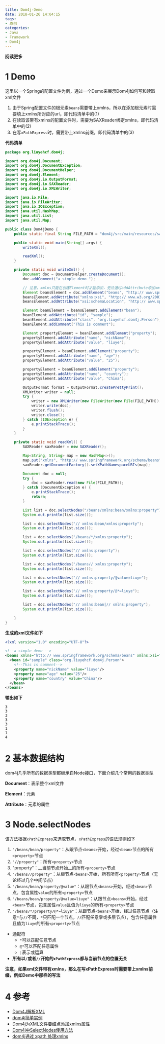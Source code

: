 ```yaml
---
title: Dom4j-Demo
date: 2018-01-26 14:04:15
tags: 
- 原创
categories: 
- Java
- Framework
- Dom4j
---
```


__阅读更多__

<!--more-->

# 1 Demo

这里以一个Spring的配置文件为例，通过一个Demo来展示Dom4j如何写和读取xml文件

1. 由于Spring配置文件的根元素`beans`需要带上xmlns，所以在添加根元素时需要填上xmlns所对应的url，即代码清单中的(1)
1. 在读取该带有xmlns的配置文件时，需要为SAXReader绑定xmlns，即代码清单中的(2)
1. 在写`xPathExpress`时，需要带上xmlns前缀，即代码清单中的(3)

__代码清单__

```Java
package org.liuyehcf.dom4j;

import org.dom4j.Document;
import org.dom4j.DocumentException;
import org.dom4j.DocumentHelper;
import org.dom4j.Element;
import org.dom4j.io.OutputFormat;
import org.dom4j.io.SAXReader;
import org.dom4j.io.XMLWriter;

import java.io.File;
import java.io.FileWriter;
import java.io.IOException;
import java.util.HashMap;
import java.util.List;
import java.util.Map;

public class Dom4jDemo {
    public static final String FILE_PATH = "dom4j/src/main/resources/sample.xml";

    public static void main(String[] args) {
        writeXml();

        readXml();
    }

    private static void writeXml() {
        Document doc = DocumentHelper.createDocument();
        doc.addComment("a simple demo ");

        // 注意，xmlns只能在创建Element时才能添加，无法通过addAttribute添加xmlns属性
        Element beansElement = doc.addElement("beans", "http:// www.springframework.org/schema/beans");
        beansElement.addAttribute("xmlns:xsi", "http:// www.w3.org/2001/XMLSchema-instance");
        beansElement.addAttribute("xsi:schemaLocation", "http:// www.springframework.org/schema/beans http:// www.springframework.org/schema/beans/spring-beans.xsd");

        Element beanElement = beansElement.addElement("bean");
        beanElement.addAttribute("id", "sample");
        beanElement.addAttribute("class", "org.liuyehcf.dom4j.Person");
        beanElement.addComment("This is comment");

        Element propertyElement = beanElement.addElement("property");
        propertyElement.addAttribute("name", "nickName");
        propertyElement.addAttribute("value", "liuye");

        propertyElement = beanElement.addElement("property");
        propertyElement.addAttribute("name", "age");
        propertyElement.addAttribute("value", "25");

        propertyElement = beanElement.addElement("property");
        propertyElement.addAttribute("name", "country");
        propertyElement.addAttribute("value", "China");

        OutputFormat format = OutputFormat.createPrettyPrint();
        XMLWriter writer = null;
        try {
            writer = new XMLWriter(new FileWriter(new File(FILE_PATH)), format);
            writer.write(doc);
            writer.flush();
            writer.close();
        } catch (IOException e) {
            e.printStackTrace();
        }
    }

    private static void readXml() {
        SAXReader saxReader = new SAXReader();

        Map<String, String> map = new HashMap<>();
        map.put("xmlns", "http:// www.springframework.org/schema/beans");
        saxReader.getDocumentFactory().setXPathNamespaceURIs(map);

        Document doc = null;
        try {
            doc = saxReader.read(new File(FILE_PATH));
        } catch (DocumentException e) {
            e.printStackTrace();
            return;
        }

        List list = doc.selectNodes("/beans/xmlns:bean/xmlns:property");
        System.out.println(list.size());

        list = doc.selectNodes("// xmlns:bean/xmlns:property");
        System.out.println(list.size());

        list = doc.selectNodes("/beans/*/xmlns:property");
        System.out.println(list.size());

        list = doc.selectNodes("// xmlns:property");
        System.out.println(list.size());

        list = doc.selectNodes("/beans// xmlns:property");
        System.out.println(list.size());

        list = doc.selectNodes("// xmlns:property/@value=liuye");
        System.out.println(list.size());

        list = doc.selectNodes("// xmlns:property/@*=liuye");
        System.out.println(list.size());

        list = doc.selectNodes("// xmlns:bean|// xmlns:property");
        System.out.println(list.size());

    }
}
```

__生成的xml文件如下__

```xml
<?xml version="1.0" encoding="UTF-8"?>

<!--a simple demo -->
<beans xmlns="http:// www.springframework.org/schema/beans" xmlns:xsi="http:// www.w3.org/2001/XMLSchema-instance" xsi:schemaLocation="http:// www.springframework.org/schema/beans http:// www.springframework.org/schema/beans/spring-beans.xsd">
  <bean id="sample" class="org.liuyehcf.dom4j.Person">
    <!--This is comment-->
    <property name="nickName" value="liuye"/>
    <property name="age" value="25"/>
    <property name="country" value="China"/>
  </bean>
</beans>

```

__输出如下__

```
3
3
3
3
3
1
1
4
```

# 2 基本数据结构

dom4j几乎所有的数据类型都继承自Node接口，下面介绍几个常用的数据类型

__Document__：表示整个xml文件

__Element__：元素

__Attribute__：元素的属性

# 3 Node.selectNodes

该方法根据`xPathExpress`来选取节点，`xPathExpress`的语法规则如下

1. `"/beans/bean/property"`：从跟节点`<beans>`开始，经过`<bean>`节点的所有`<property>`节点
1. `"//property"`：所有`<property>`节点
1. "property"：__当前节点开始__的所有`<property>`节点
1. `"/beans//property"`：从根节点`<beans>`开始，所有所有`<property>`节点（无论经过几个中间节点）
1. `"/beans/bean/property/@value"`：从跟节点`<beans>`开始，经过`<bean>`节点，包含属性`value`的所有`<property>`节点
1. `"/beans/bean/property/@value=liuye"`：从跟节点`<beans>`开始，经过`<bean>`节点，包含属性`value`且值为`liuye`的所有`<property>`节点
1. `"/beans/*/property/@*=liuye"`：从跟节点`<beans>`开始，经过任意节点（注意`*`与`//`不同，`*`只匹配一个节点，`//`匹配任意零或多层节点），包含任意属性且值为`liuye`的所有`<property>`节点
* 通配符
    * `*`可以匹配任意节点
    * `@*`可以匹配任意属性
    * `|`表示或运算
* __所有以`/`或者`//`开始的`xPathExpress`都与当前节点的位置无关__

__注意，如果xml文件带有xmlns，那么在写xPathExpress时需要带上xmlns前缀，例如Demo中那样的写法__

# 4 参考

* [Dom4J解析XML](https://www.jianshu.com/p/53ee5835d997)
* [dom4j简单实例](https://www.cnblogs.com/ikuman/archive/2012/12/04/2800872.html)
* [Dom4j为XML文件要结点添加xmlns属性](http://blog.csdn.net/larry_lv/article/details/6613379)
* [Dom4j中SelectNodes使用方法](http://blog.csdn.net/hekaihaw/article/details/54376656)
* [dom4j通过 xpath 处理xmlns](https://www.cnblogs.com/zxcgy/p/6697557.html)
